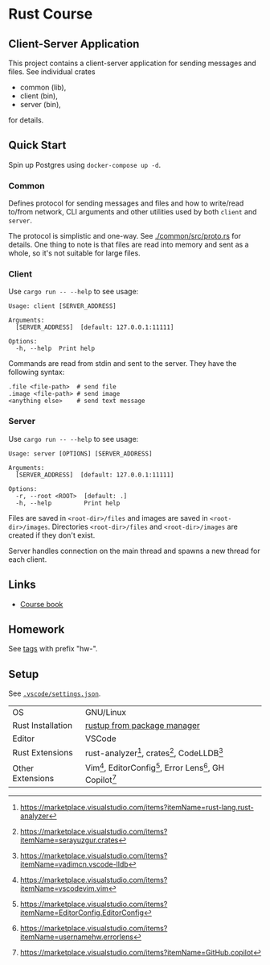# Rust Course

## Client-Server Application

This project contains a client-server application for sending messages and files.
See individual crates

- common (lib),
- client (bin),
- server (bin),

for details.

## Quick Start

Spin up Postgres using `docker-compose up -d`.

### Common

Defines protocol for sending messages and files and how to write/read to/from network, CLI arguments
and other utilities used by both `client` and `server`.

The protocol is simplistic and one-way. See [./common/src/proto.rs](./common/src/proto.rs) for details.
One thing to note is that files are read into memory and sent as a whole, so it's not suitable for large files.

### Client

Use `cargo run -- --help` to see usage:

```console
Usage: client [SERVER_ADDRESS]

Arguments:
  [SERVER_ADDRESS]  [default: 127.0.0.1:11111]

Options:
  -h, --help  Print help
```

Commands are read from stdin and sent to the server. They have the following syntax:

```
.file <file-path>  # send file
.image <file-path> # send image
<anything else>    # send text message
```

### Server

Use `cargo run -- --help` to see usage:

```console
Usage: server [OPTIONS] [SERVER_ADDRESS]

Arguments:
  [SERVER_ADDRESS]  [default: 127.0.0.1:11111]

Options:
  -r, --root <ROOT>  [default: .]
  -h, --help         Print help
```

Files are saved in `<root-dir>/files` and images are saved in `<root-dir>/images`.
Directories `<root-dir>/files` and `<root-dir>/images` are created if they don't exist.

Server handles connection on the main thread and spawns a new thread for each client.

## Links

- [Course book](https://robot-dreams-rust.mag.wiki)

## Homework

See [tags](https://github.com/tmscer/rust-course/tags) with prefix "hw-".

## Setup

See [`.vscode/settings.json`](./.vscode/settings.json).

|                   |                                                                                    |
| ----------------- | ---------------------------------------------------------------------------------- |
| OS                | GNU/Linux                                                                          |
| Rust Installation | [rustup from package manager](https://archlinux.org/packages/extra/x86_64/rustup/) |
| Editor            | VSCode                                                                             |
| Rust Extensions   | rust-analyzer[^1], crates[^2], CodeLLDB[^3]                                        |
| Other Extensions  | Vim[^4], EditorConfig[^5], Error Lens[^6], GH Copilot[^7]         |

[^1]: https://marketplace.visualstudio.com/items?itemName=rust-lang.rust-analyzer
[^2]: https://marketplace.visualstudio.com/items?itemName=serayuzgur.crates
[^3]: https://marketplace.visualstudio.com/items?itemName=vadimcn.vscode-lldb
[^4]: https://marketplace.visualstudio.com/items?itemName=vscodevim.vim
[^5]: https://marketplace.visualstudio.com/items?itemName=EditorConfig.EditorConfig
[^6]: https://marketplace.visualstudio.com/items?itemName=usernamehw.errorlens
[^7]: https://marketplace.visualstudio.com/items?itemName=GitHub.copilot
